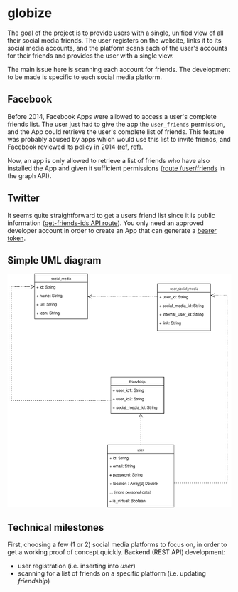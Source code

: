 # globize

The goal of the project is to provide users with a single, unified view of all their social media friends.
The user registers on the website, links it to its social media accounts, and the platform scans each of the user's accounts for their friends and provides the user with a single view.

The main issue here is scanning each account for friends. The development to be made is specific to each social media platform.

## Facebook

Before 2014, Facebook Apps were allowed to access a user's complete friends list. The user just had to give the app the `user_friends` permission, and the App could retrieve the user's complete list of friends.
This feature was probably abused by apps which would use this list to invite friends, and Facebook reviewed its policy in 2014 ([ref](https://developers.facebook.com/docs/apps/faq), [ref](https://stackoverflow.com/questions/23417356/facebook-graph-api-v2-0-me-friends-returns-empty-or-only-friends-who-also-u)).

Now, an app is only allowed to retrieve a list of friends who have also installed the App and given it sufficient permissions ([route /user/friends](https://developers.facebook.com/docs/graph-api/reference/user/friends/) in the graph API).

## Twitter

It seems quite straightforward to get a users friend list since it is public information ([get-friends-ids API route](https://developer.twitter.com/en/docs/accounts-and-users/follow-search-get-users/api-reference/get-friends-ids)).
You only need an approved developer account in order to create an App that can generate a [bearer token](https://developer.twitter.com/en/docs/basics/authentication/guides/bearer-tokens).

## Simple UML diagram

![simple model](simple-model.svg)

## Technical milestones

First, choosing a few (1 or 2) social media platforms to focus on, in order to get a working proof of concept quickly.
Backend (REST API) development: 

- user registration (i.e. inserting into *user*)
- scanning for a list of friends on a specific platform (i.e. updating *friendship*)


